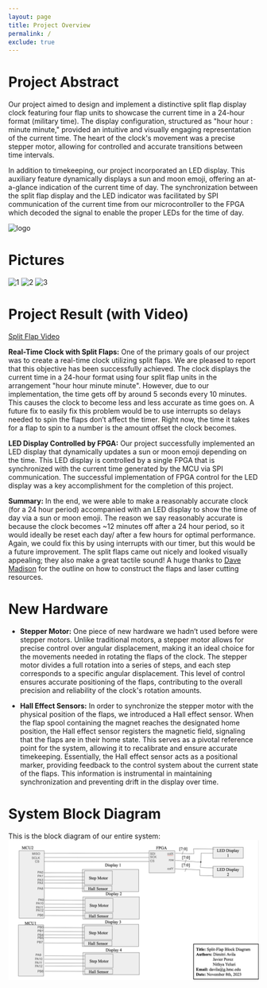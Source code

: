 ```yaml
---
layout: page
title: Project Overview
permalink: /
exclude: true
---
```


# Project Abstract

Our project aimed to design and implement a distinctive split flap display clock featuring four flap units to showcase the current
time in a 24-hour format (military time). The display configuration, structured as "hour hour : minute minute," provided an intuitive
and visually engaging representation of the current time. The heart of the clock's movement was a precise stepper motor, allowing for
controlled and accurate transitions between time intervals.

In addition to timekeeping, our project incorporated an LED display. This auxiliary feature dynamically displays a sun and moon
emoji, offering an at-a-glance indication of the current time of day. The synchronization between the split flap display and the LED
indicator was facilitated by SPI communication of the current time from our microcontroller to the FPGA which decoded the signal to 
enable the proper LEDs for the time of day.



<div style="text-align: left">
  <img src="./assets/img/Logo.png" alt="logo" width="100" />
</div>

# Pictures
![1](./assets/img/1.png)
![2](./assets/img/2.png)
![3](./assets/img/3.png)
# Project Result (with Video)
[Split Flap Video](https://youtu.be/g_y-Th3MKWQ)



**Real-Time Clock with Split Flaps:**
One of the primary goals of our project was to create a real-time clock utilizing split flaps. We are pleased to report that this
objective has been successfully achieved. The clock displays the current time in a 24-hour format using four split flap units in the
arrangement "hour hour minute minute".  However, due to our implementation, the time gets off by around 5 seconds every 10 minutes.
This causes the clock to become less and less accurate as time goes on. A future fix to easily fix this problem would be to use
interrupts so delays needed to spin the flaps don’t affect the timer. Right now, the time it takes for a flap to spin to a number is
the amount offset the clock becomes. 

**LED Display Controlled by FPGA:**
Our project successfully implemented an LED display that dynamically updates a sun or moon emoji depending on the time. This LED
display is controlled by a single FPGA that is synchronized with the current time generated by the MCU via SPI communication. The
successful implementation of FPGA control for the LED display was a key accomplishment for the completion of this project.

**Summary:**
In the end, we were able to make a reasonably accurate clock (for a 24 hour period) accompanied with an LED display to show the time of day via a sun or moon emoji. The reason we say reasonably accurate is because the clock becomes ~12 minutes off after a 24 hour period, so it would ideally be reset each day/ after a few hours for optimal performance. Again, we could fix this by using interrupts with our timer, but this would be a future improvement. The split flaps came out nicely and looked visually appealing; they also make a great tactile sound! A huge thanks to [Dave Madison](https://www.partsnotincluded.com/building-diy-split-flap-displays/) for the outline on how to construct the flaps and laser cutting resources.


# New Hardware
* **Stepper Motor:** One piece of new hardware we hadn’t used before were stepper motors. Unlike traditional motors, a stepper motor allows for precise control over angular displacement, making it an ideal choice for the movements needed in rotating the flaps of the clock. The stepper motor divides a full rotation into a series of steps, and each step corresponds to a specific angular displacement. This level of control ensures accurate positioning of the flaps, contributing to the overall precision and reliability of the clock's rotation amounts.
  
* **Hall Effect Sensors:** In order to synchronize the stepper motor with the physical position of the flaps, we introduced a Hall effect sensor. When the flap spool containing the magnet reaches the designated home position, the Hall effect sensor registers the magnetic field, signaling that the flaps are in their home state. This serves as a pivotal reference point for the system, allowing it to recalibrate and ensure accurate timekeeping. Essentially, the Hall effect sensor acts as a positional marker, providing feedback to the control system about the current state of the flaps. This information is instrumental in maintaining synchronization and preventing drift in the display over time.

# System Block Diagram
This is the block diagram of our entire system: 
![Overall Block Diagram](./assets/img/SystemOverall.png)
